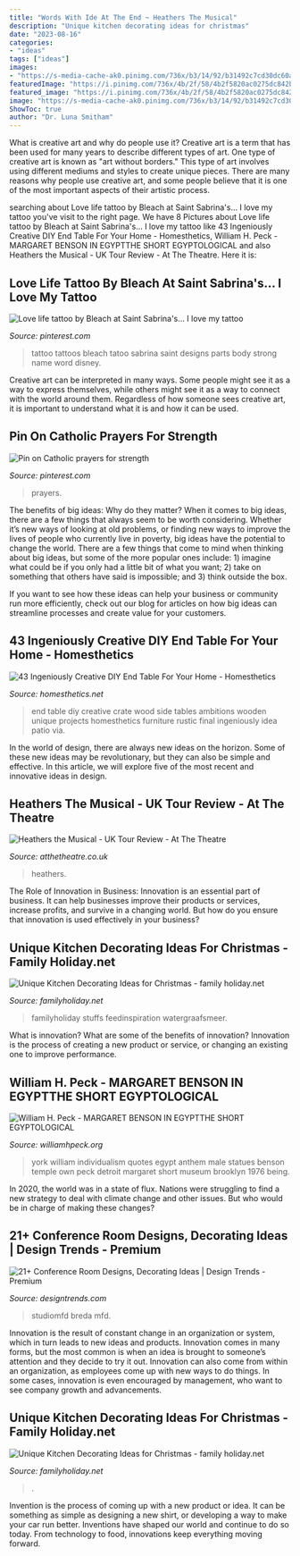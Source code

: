 ```yaml
---
title: "Words With Ide At The End ~ Heathers The Musical"
description: "Unique kitchen decorating ideas for christmas"
date: "2023-08-16"
categories:
- "ideas"
tags: ["ideas"]
images:
- "https://s-media-cache-ak0.pinimg.com/736x/b3/14/92/b31492c7cd30dc60aabad153ddc1be72.jpg"
featuredImage: "https://i.pinimg.com/736x/4b/2f/58/4b2f5820ac0275dc842bd6a984f5d038.jpg"
featured_image: "https://i.pinimg.com/736x/4b/2f/58/4b2f5820ac0275dc842bd6a984f5d038.jpg"
image: "https://s-media-cache-ak0.pinimg.com/736x/b3/14/92/b31492c7cd30dc60aabad153ddc1be72.jpg"
ShowToc: true
author: "Dr. Luna Smitham"
---
```



What is creative art and why do people use it?
Creative art is a term that has been used for many years to describe different types of art. One type of creative art is known as "art without borders." This type of art involves using different mediums and styles to create unique pieces. There are many reasons why people use creative art, and some people believe that it is one of the most important aspects of their artistic process.

	

		
searching about Love life tattoo by Bleach at Saint Sabrina&#039;s... I love my tattoo you've visit to the right page. We have 8 Pictures about Love life tattoo by Bleach at Saint Sabrina&#039;s... I love my tattoo like 43 Ingeniously Creative DIY End Table For Your Home - Homesthetics, William H. Peck - MARGARET BENSON IN EGYPTTHE SHORT EGYPTOLOGICAL and also Heathers the Musical - UK Tour Review - At The Theatre. Here it is:
		
    
## Love Life Tattoo By Bleach At Saint Sabrina&#039;s... I Love My Tattoo

<img loading=lazy src="https://s-media-cache-ak0.pinimg.com/736x/b3/14/92/b31492c7cd30dc60aabad153ddc1be72.jpg" onerror="this.onerror=null;this.src='https://tse3.mm.bing.net/th?id=OIP.iC0oHYVM_y8S2mFJY4Vm9gHaNK&amp;pid=15.1';" alt="Love life tattoo by Bleach at Saint Sabrina&#039;s... I love my tattoo">

_Source: pinterest.com_

>tattoo tattoos bleach tatoo sabrina saint designs parts body strong name word disney. 

	

Creative art can be interpreted in many ways. Some people might see it as a way to express themselves, while others might see it as a way to connect with the world around them. Regardless of how someone sees creative art, it is important to understand what it is and how it can be used.

    
## Pin On Catholic Prayers For Strength

<img loading=lazy src="https://i.pinimg.com/736x/4b/2f/58/4b2f5820ac0275dc842bd6a984f5d038.jpg" onerror="this.onerror=null;this.src='https://tse2.mm.bing.net/th?id=OIP._QPRTUDfHJcd3GOWbezMBgHaJR&amp;pid=15.1';" alt="Pin on Catholic prayers for strength">

_Source: pinterest.com_

>prayers. 

	

The benefits of big ideas: Why do they matter?
When it comes to big ideas, there are a few things that always seem to be worth considering. Whether it’s new ways of looking at old problems, or finding new ways to improve the lives of people who currently live in poverty, big ideas have the potential to change the world.
There are a few things that come to mind when thinking about big ideas, but some of the more popular ones include: 1) imagine what could be if you only had a little bit of what you want; 2) take on something that others have said is impossible; and 3) think outside the box.

If you want to see how these ideas can help your business or community run more efficiently, check out our blog for articles on how big ideas can streamline processes and create value for your customers.

    
## 43 Ingeniously Creative DIY End Table For Your Home - Homesthetics

<img loading=lazy src="http://cdn.homesthetics.net/wp-content/uploads/2017/05/DIY-Crate-End-Table.jpg" onerror="this.onerror=null;this.src='https://tse4.mm.bing.net/th?id=OIP.eqx6G1O45483aPgXLTxqqwHaKY&amp;pid=15.1';" alt="43 Ingeniously Creative DIY End Table For Your Home - Homesthetics">

_Source: homesthetics.net_

>end table diy creative crate wood side tables ambitions wooden unique projects homesthetics furniture rustic final ingeniously idea patio via. 

	

In the world of design, there are always new ideas on the horizon. Some of these new ideas may be revolutionary, but they can also be simple and effective. In this article, we will explore five of the most recent and innovative ideas in design.

    
## Heathers The Musical - UK Tour Review - At The Theatre

<img loading=lazy src="https://www.atthetheatre.co.uk/wp-content/uploads/2021/08/Big-Fun-4-490x550.jpg" onerror="this.onerror=null;this.src='https://tse4.mm.bing.net/th?id=OIP.Qsts_cH5nDXgXVEiAobS5wHaIU&amp;pid=15.1';" alt="Heathers the Musical - UK Tour Review - At The Theatre">

_Source: atthetheatre.co.uk_

>heathers. 

	

The Role of Innovation in Business:
Innovation is an essential part of business. It can help businesses improve their products or services, increase profits, and survive in a changing world. But how do you ensure that innovation is used effectively in your business?

    
## Unique Kitchen Decorating Ideas For Christmas - Family Holiday.net

<img loading=lazy src="https://www.familyholiday.net/wp-content/uploads/2012/12/Unique-Kitchen-Decorating-Ideas-for-Christmas_10.jpg" onerror="this.onerror=null;this.src='https://tse3.mm.bing.net/th?id=OIP.ZjZtFlxjvJx3rMuk5ro2dQHaLG&amp;pid=15.1';" alt="Unique Kitchen Decorating Ideas for Christmas - family holiday.net">

_Source: familyholiday.net_

>familyholiday stuffs feedinspiration watergraafsmeer. 

	

What is innovation? What are some of the benefits of innovation?
Innovation is the process of creating a new product or service, or changing an existing one to improve performance.

    
## William H. Peck - MARGARET BENSON IN EGYPTTHE SHORT EGYPTOLOGICAL

<img loading=lazy src="http://williamhpeck.org/yahoo_site_admin/assets/images/mentuemhet2.302113547_std.jpg" onerror="this.onerror=null;this.src='https://tse2.mm.bing.net/th?id=OIP.PiaC6mD6r9b9q9uzQhbQCQAAAA&amp;pid=15.1';" alt="William H. Peck - MARGARET BENSON IN EGYPTTHE SHORT EGYPTOLOGICAL">

_Source: williamhpeck.org_

>york william individualism quotes egypt anthem male statues benson temple own peck detroit margaret short museum brooklyn 1976 being. 

	

In 2020, the world was in a state of flux. Nations were struggling to find a new strategy to deal with climate change and other issues. But who would be in charge of making these changes?

    
## 21+ Conference Room Designs, Decorating Ideas | Design Trends - Premium

<img loading=lazy src="https://images.designtrends.com/wp-content/uploads/2016/05/03084404/Conference-Room-with-High-Ceiling.jpg" onerror="this.onerror=null;this.src='https://tse1.mm.bing.net/th?id=OIP.zBV0nkyHu74_VUUYfrFCdgHaFE&amp;pid=15.1';" alt="21+ Conference Room Designs, Decorating Ideas | Design Trends - Premium">

_Source: designtrends.com_

>studiomfd breda mfd. 

	

Innovation is the result of constant change in an organization or system, which in turn leads to new ideas and products. Innovation comes in many forms, but the most common is when an idea is brought to someone’s attention and they decide to try it out. Innovation can also come from within an organization, as employees come up with new ways to do things. In some cases, innovation is even encouraged by management, who want to see company growth and advancements.

    
## Unique Kitchen Decorating Ideas For Christmas - Family Holiday.net

<img loading=lazy src="https://www.familyholiday.net/wp-content/uploads/2012/12/Unique-Kitchen-Decorating-Ideas-for-Christmas_04.jpg" onerror="this.onerror=null;this.src='https://tse4.mm.bing.net/th?id=OIP.LmRYnXXZlgDVQOX6p8vjhAHaLG&amp;pid=15.1';" alt="Unique Kitchen Decorating Ideas for Christmas - family holiday.net">

_Source: familyholiday.net_

>. 

	

Invention is the process of coming up with a new product or idea. It can be something as simple as designing a new shirt, or developing a way to make your car run better. Inventions have shaped our world and continue to do so today. From technology to food, innovations keep everything moving forward.

